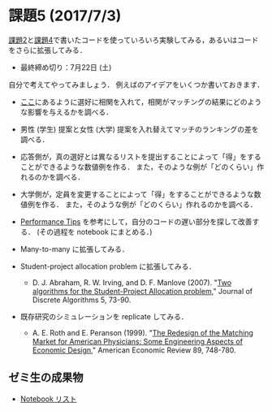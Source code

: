 # 課題5 (2017/7/3)
[課題2](../ex02)と[課題4](../ex04)で書いたコードを使っていろいろ実験してみる，あるいはコードをさらに拡張してみる．

* 最終締め切り：7月22日 (土)

自分で考えてやってみましょう．
例えばのアイデアをいくつか書いておきます．

* [ここ](https://github.com/nswa17/ShingakuMatching.jl/blob/master/Model.png)にあるように選好に相関を入れて，相関がマッチングの結果にどのような影響を与えるかを調べる．

* 男性 (学生) 提案と女性 (大学) 提案を入れ替えてマッチのランキングの差を調べる．

* 応答側が，真の選好とは異なるリストを提出することによって「得」をすることができるような数値例を作る．
  また，そのような例が「どのくらい」作れるのかを調べる．

* 大学側が，定員を変更することによって「得」をすることができるような数値例を作る．
  また，そのような例が「どのくらい」作れるのかを調べる．

* [Performance Tips](https://github.com/OyamaZemi/StudyNotes/tree/master/Julia#performance-tips)
  を参考にして，自分のコードの遅い部分を探して改善する．
  (その過程を notebook にまとめる．)

* Many-to-many に拡張してみる．

* Student-project allocation problem に拡張してみる．

  * D. J. Abraham, R. W. Irving, and D. F. Manlove (2007).
    "[Two algorithms for the Student-Project Allocation problem](http://www.sciencedirect.com/science/article/pii/S1570866706000207),"
    Journal of Discrete Algorithms 5, 73-90.

* 既存研究のシミュレーションを replicate してみる．

  * A. E. Roth and E. Peranson (1999).
    "[The Redesign of the Matching Market for American Physicians: Some Engineering Aspects of Economic Design](https://www.aeaweb.org/articles?id=10.1257/aer.89.4.748),"
     American Economic Review 89, 748-780.


## ゼミ生の成果物

* [Notebook リスト](notebooks.md)
